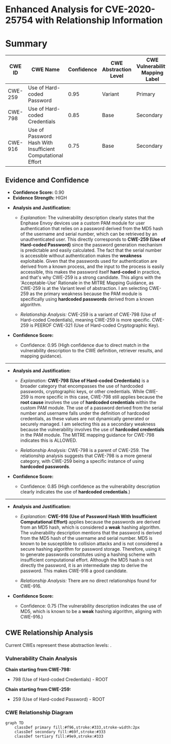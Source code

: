 # Enhanced Analysis for CVE-2020-25754 with Relationship Information

# Summary
| CWE ID | CWE Name | Confidence | CWE Abstraction Level | CWE Vulnerability Mapping Label | CWE-Vulnerability Mapping Notes |
|---|---|---|---|---|---|
| CWE-259 | Use of Hard-coded Password | 0.95 | Variant | Primary | Allowed |
| CWE-798 | Use of Hard-coded Credentials | 0.85 | Base | Secondary | Allowed |
| CWE-916 | Use of Password Hash With Insufficient Computational Effort | 0.75 | Base | Secondary | Allowed |

## Evidence and Confidence

*   **Confidence Score:** 0.90
*   **Evidence Strength:** HIGH

- **Analysis and Justification:**  
  - *Explanation:* The vulnerability description clearly states that the Enphase Envoy devices use a custom PAM module for user authentication that relies on a password derived from the MD5 hash of the username and serial number, which can be retrieved by an unauthenticated user. This directly corresponds to **CWE-259 (Use of Hard-coded Password)** since the password generation mechanism is predictable and easily calculated. The fact that the serial number is accessible without authentication makes the **weakness** exploitable. Given that the passwords used for authentication are derived from a known process, and the input to the process is easily accessible, this makes the password itself **hard-coded** in practice, and that's why CWE-259 is a strong candidate. This aligns with the 'Acceptable-Use' Rationale in the MITRE Mapping Guidance, as CWE-259 is at the Variant level of abstraction. I am selecting CWE-259 as the primary weakness because the PAM module is specifically using **hardcoded passwords** derived from a known algorithm.

  - *Relationship Analysis:* CWE-259 is a variant of CWE-798 (Use of Hard-coded Credentials), meaning CWE-259 is more specific. CWE-259 is PEEROF CWE-321 (Use of Hard-coded Cryptographic Key).

- **Confidence Score:**  
  - Confidence: 0.95 (High confidence due to direct match in the vulnerability description to the CWE definition, retriever results, and mapping guidance).

---
- **Analysis and Justification:**  
  - *Explanation:* **CWE-798 (Use of Hard-coded Credentials)** is a broader category that encompasses the use of hardcoded passwords, cryptographic keys, or other credentials. While CWE-259 is more specific in this case, CWE-798 still applies because the **root cause** involves the use of **hardcoded credentials** within the custom PAM module. The use of a password derived from the serial number and username falls under the definition of hardcoded credentials, as these values are not dynamically generated or securely managed. I am selecting this as a secondary weakness because the vulnerability involves the use of **hardcoded credentials** in the PAM module. The MITRE mapping guidance for CWE-798 indicates this is ALLOWED.

  - *Relationship Analysis:* CWE-798 is a parent of CWE-259. The relationship analysis suggests that CWE-798 is a more general category, with CWE-259 being a specific instance of using **hardcoded passwords**.

- **Confidence Score:**  
  - Confidence: 0.85 (High confidence as the vulnerability description clearly indicates the use of **hardcoded credentials**.)

---
- **Analysis and Justification:**  
  - *Explanation:* **CWE-916 (Use of Password Hash With Insufficient Computational Effort)** applies because the passwords are derived from an MD5 hash, which is considered a **weak** hashing algorithm. The vulnerability description mentions that the password is derived from the MD5 hash of the username and serial number. MD5 is known to be susceptible to collision attacks and is not considered a secure hashing algorithm for password storage. Therefore, using it to generate passwords constitutes using a hashing scheme with insufficient computational effort. Although the MD5 hash is not directly the password, it is an intermediate step to derive the password. This makes CWE-916 a good candidate.

  - *Relationship Analysis:* There are no direct relationships found for CWE-916.

- **Confidence Score:**  
  - Confidence: 0.75 (The vulnerability description indicates the use of MD5, which is known to be a **weak** hashing algorithm, aligning with CWE-916.)


## CWE Relationship Analysis

Current CWEs represent these abstraction levels: .


### Vulnerability Chain Analysis

**Chain starting from CWE-798:**
- 798 (Use of Hard-coded Credentials) - ROOT


**Chain starting from CWE-259:**
- 259 (Use of Hard-coded Password) - ROOT



### CWE Relationship Diagram

```mermaid
graph TD
    classDef primary fill:#f96,stroke:#333,stroke-width:2px
    classDef secondary fill:#69f,stroke:#333
    classDef tertiary fill:#9e9,stroke:#333
```
